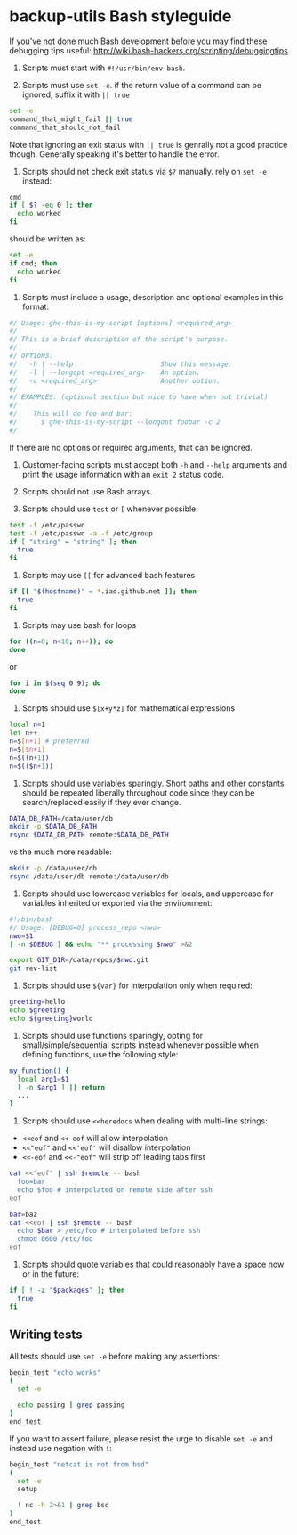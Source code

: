# backup-utils Bash styleguide

If you've not done much Bash development before you may find these debugging tips useful: http://wiki.bash-hackers.org/scripting/debuggingtips

1. Scripts must start with `#!/usr/bin/env bash`.

1. Scripts must use `set -e`.
   if the return value of a command can be ignored, suffix it with `|| true`

  ``` bash
  set -e
  command_that_might_fail || true
  command_that_should_not_fail
  ```
  
  Note that ignoring an exit status with `|| true` is genrally not a good practice
  though. Generally speaking it's better to handle the error.

1. Scripts should not check exit status via `$?` manually. rely on `set -e` instead:

  ``` bash
  cmd
  if [ $? -eq 0 ]; then
    echo worked
  fi
  ```

  should be written as:

  ``` bash
  set -e
  if cmd; then
    echo worked
  fi
  ```

1. Scripts must include a usage, description and optional examples in this format:

  ```bash
  #/ Usage: ghe-this-is-my-script [options] <required_arg>
  #/
  #/ This is a brief description of the script's purpose.
  #/
  #/ OPTIONS:
  #/   -h | --help                      Show this message.
  #/   -l | --longopt <required_arg>    An option.
  #/   -c <required_arg>                Another option.
  #/
  #/ EXAMPLES: (optional section but nice to have when not trivial)
  #/
  #/    This will do foo and bar:
  #/      $ ghe-this-is-my-script --longopt foobar -c 2
  #/
  ```

  If there are no options or required arguments, that can be ignored.

1. Customer-facing scripts must accept both `-h` and `--help` arguments and print the usage information with an `exit 2` status code.

1. Scripts should not use Bash arrays.

1. Scripts should use `test` or `[` whenever possible:

  ``` bash
  test -f /etc/passwd
  test -f /etc/passwd -a -f /etc/group
  if [ "string" = "string" ]; then
    true
  fi
  ```

1. Scripts may use `[[` for advanced bash features

  ``` bash
  if [[ "$(hostname)" = *.iad.github.net ]]; then
    true
  fi
  ```

1. Scripts may use bash for loops

  ``` bash
  for ((n=0; n<10; n++)); do
  done
  ```

  or

  ```bash
  for i in $(seq 0 9); do
  done
  ```

1. Scripts should use `$[x+y*z]` for mathematical expressions

  ``` bash
  local n=1
  let n++
  n=$[n+1] # preferred
  n=$[$n+1]
  n=$((n+1))
  n=$(($n+1))
  ```

1. Scripts should use variables sparingly.
   Short paths and other constants should be repeated liberally throughout
   code since they can be search/replaced easily if they ever change.

  ``` bash
  DATA_DB_PATH=/data/user/db
  mkdir -p $DATA_DB_PATH
  rsync $DATA_DB_PATH remote:$DATA_DB_PATH
  ```

  vs the much more readable:

  ``` bash
  mkdir -p /data/user/db
  rsync /data/user/db remote:/data/user/db
  ```

1. Scripts should use lowercase variables for locals,
   and uppercase for variables inherited or exported via the environment:

  ``` bash
  #!/bin/bash
  #/ Usage: [DEBUG=0] process_repo <nwo>
  nwo=$1
  [ -n $DEBUG ] && echo "** processing $nwo" >&2

  export GIT_DIR=/data/repos/$nwo.git
  git rev-list
  ```

1. Scripts should use `${var}` for interpolation only when required:

  ``` bash
  greeting=hello
  echo $greeting
  echo ${greeting}world
  ```

1. Scripts should use functions sparingly, opting for small/simple/sequential
   scripts instead whenever possible when defining functions, use the following style:

  ``` bash
  my_function() {
    local arg1=$1
    [ -n $arg1 ] || return
    ...
  }
  ```

1. Scripts should use `<<heredocs` when dealing with multi-line strings:

  - `<<eof` and `<< eof` will allow interpolation
  - `<<"eof"` and `<<'eof'` will disallow interpolation
  - `<<-eof` and `<<-"eof"` will strip off leading tabs first

  ``` bash
  cat <<"eof" | ssh $remote -- bash
    foo=bar
    echo $foo # interpolated on remote side after ssh
eof
  ```

  ``` bash
  bar=baz
  cat <<eof | ssh $remote -- bash
    echo $bar > /etc/foo # interpolated before ssh
    chmod 0600 /etc/foo
eof
  ```

1. Scripts should quote variables that could reasonably have a space now or in
   the future:

  ``` bash
  if [ ! -z "$packages" ]; then
    true
  fi
  ```

## Writing tests

All tests should use `set -e` before making any assertions:

```bash
begin_test "echo works"
(
  set -e

  echo passing | grep passing
)
end_test
```

If you want to assert failure, please resist the urge to disable `set -e` and
instead use negation with `!`:

```bash
begin_test "netcat is not from bsd"
(
  set -e
  setup

  ! nc -h 2>&1 | grep bsd
)
end_test
```
